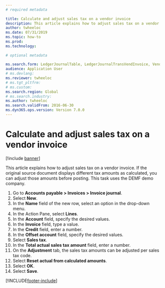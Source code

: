 ```yaml
--- 
# required metadata 
 
title: Calculate and adjust sales tax on a vendor invoice
description: This article explains how to adjust sales tax on a vendor invoice in Dynamics 365 Finance. 
author: twheeloc
ms.date: 07/31/2019
ms.topic: how-to 
ms.prod:  
ms.technology:  
 
# optional metadata 
 
ms.search.form: LedgerJournalTable, LedgerJournalTransVendInvoice, VendTableLookup, TaxTmpWorkTrans   
audience: Application User 
# ms.devlang:  
ms.reviewer: twheeloc
# ms.tgt_pltfrm:  
# ms.custom:  
ms.search.region: Global
# ms.search.industry: 
ms.author: twheeloc
ms.search.validFrom: 2016-06-30 
ms.dyn365.ops.version: Version 7.0.0 
---
```

# Calculate and adjust sales tax on a vendor invoice

[!include [banner](../../includes/banner.md)]

This article explains how to adjust sales tax on a vendor invoice. If the original source document displays different tax amounts as calculated, you can adjust those amounts before posting. This task uses the DEMF demo company.

1. Go to **Accounts payable > Invoices > Invoice journal**.
2. Select **New**.
3. In the **Name** field of the new row, select an option in the drop-down menu.
4. In the Action Pane, select **Lines**.
5. In the **Account** field, specify the desired values.
6. In the **Invoice** field, type a value.
7. In the **Credit** field, enter a number.
8. In the **Offset account** field, specify the desired values.
9. Select **Sales tax**.
10. In the **Total actual sales tax amount** field, enter a number.
11. On the **Adjustment** tab, the sales tax amounts can be adjusted per sales tax code.
12. Select **Reset actual from calculated amounts**.
13. Select **OK**.
14. Select **Save**.



[!INCLUDE[footer-include](../../../includes/footer-banner.md)]
